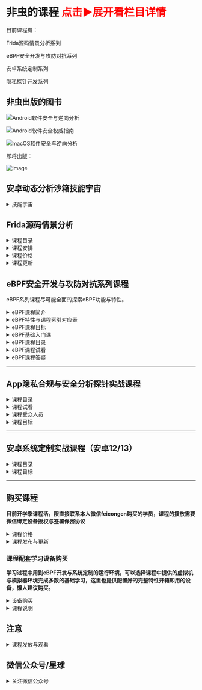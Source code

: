 # 非虫的课程 <font color=red>点击▶展开看栏目详情</font>

目前课程有：

Frida源码情景分析系列

eBPF安全开发与攻防对抗系列

安卓系统定制系列

隐私探针开发系列

## 非虫出版的图书

![Android软件安全与逆向分析](https://github.com/user-attachments/assets/d03b87af-977e-45ad-873e-d1049c495b23)

![Android软件安全权威指南](https://github.com/user-attachments/assets/008e9cb4-2e4e-4ebe-b24c-5f46d79d3870)

![macOS软件安全与逆向分析](https://github.com/user-attachments/assets/6af7426f-5e62-45d1-90f4-0d1ba1368b30)

即将出版：

![image](https://github.com/user-attachments/assets/c1130b54-e600-45e0-ae85-10d82b8706cb)


## 安卓动态分析沙箱技能宇宙


<details>
 
<summary>技能宇宙</summary>

<img width="1433" alt="安卓动态分析沙箱技能宇宙" src="https://github.com/user-attachments/assets/ca27f8bd-a9be-44db-92b9-cc015adf191f">

</details>

## Frida源码情景分析

<details>
 
<summary>课程目录</summary>

<img width="773" alt="image" src="https://github.com/user-attachments/assets/7a0eac19-317a-4a60-b073-cdf2a006c858">

</details>

<details>
 
<summary>课程安排</summary>

- 设定第一季：构建系统与语言基础篇 讲vala语言基础，Frida构建系统以及项目里面的python、nodejs、c、vala等项目的动态调试。

- 设定第二季：Linux系统篇，讲frida-core、devkits、frida-tools等工具的组件接口实现。

- 设定第三季：安卓系统篇，讲firda-gum，各组件工作流程以及在安卓上特定实现的细节，讲hook内幕，frida js调试等。

</details>

<details>
 
<summary>课程价格</summary>

**全季1800，早鸟全季价格899。限个人用户参与活动价格。**

</details>

<details>
 
<summary>课程更新</summary>

目前第一季内容更新了6集。

</details>


## eBPF安全开发与攻防对抗系列课程

eBPF系列课程尽可能全面的探索eBPF功能与特性。

<details>
 
<summary>eBPF课程简介</summary>

本课程由简到难，循序渐进，目前设定正式课程共三季内容，84节课程内容，课程根据难度，每集时长约**15**分钟到**120**分钟不等。

课程分为Linux eBPF开发篇，安卓eBPF开发篇，安卓安全对抗篇。具体参见下面课程大纲的思维导图。

本课将带领学员重点学习Linux平台上的eBPF软件开发技术，安卓平台上的eBPF开发与安全对抗。

包含不限于：

- 1. eBPF功能特性
- 2. eBPF MAP数据结构
- 3. eBPF内核helpers方法的使用
- 4. eBPF的程序类型
- 5. bcc/bpftrace/libbpf的API接口与实例
- 6. eBPF功能实战

</details>

<details>
 
 <summary>eBPF特性与课程索引对应表</summary>
 
### eBPF特性与课程索引对应表

<a href="./eBPF特性与课程索引对应表.md"><img width="1527" alt="image" src="https://user-images.githubusercontent.com/1672927/216501444-9a9d2325-bb8d-4d44-8f50-b7a7051aa378.png"></a>


[点击查看完整eBPF特性与课程索引对应表](./eBPF特性与课程索引对应表.md)

</details>

<details>
 
 <summary>eBPF课程目标</summary>

### eBPF课程目标

完成本课的学习后，您将具备以下能力：

- Linux平台eBPF工具的技术原理与开发能力
- Linux平台上eBPF恶意软件分析能力
- 安卓内核的修改与定制能力
- 安卓平台抓包软件开发
- 自己动手完成eBPF的安全分析环境构建
- 使用eBPF完成安卓App hook
- 使用eBPF完成沙箱环境改机安全对抗

</details>

<details>
 
<summary>eBPF基础入门课</summary>

<img width="1128" alt="eBPF基础入门课" src="https://github.com/feicong/ebpf-course/assets/1672927/ab55c12c-6fad-4a36-8fa8-b491a943e036">

</details>

<details>
 
<summary>eBPF课程目录</summary>

<img width="2029" alt="eBPF安全开发与攻防对抗系列课程 - 非虫" src="https://github.com/user-attachments/assets/d834e8c7-a603-4251-b677-bc9539149fdc">


</details>
 
<details>
 
<summary>eBPF课程试看</summary>


### eBPF课程试看

[环境搭建](https://mp.weixin.qq.com/s/wGAwcg8VnB4PLREzdNPWng)

<a href="https://mp.weixin.qq.com/s/wGAwcg8VnB4PLREzdNPWng"><img height="400" width="600" alt="环境搭建" src="https://user-images.githubusercontent.com/1672927/216503861-7a02f13f-6410-4cca-a555-0f190f8ed1fa.png"></a>

eBPF程序类型之Socket过滤器

<a href="https://mp.weixin.qq.com/s/mNUxNAmHS-FyF_geK8WlEg"><img height="400" width="600" alt="eBPF程序类型之Socket过滤器" src="https://user-images.githubusercontent.com/1672927/216871910-e83e9903-720a-47e5-b3bb-41b4657edfe0.png"></a>

</details>

<details>
 
 <summary>eBPF课程答疑</summary>

### eBPF课程答疑

1、授课方式，更新进度，多久可以学完?

课程采用录播授课，每位学员单独的本地学习环境。为保证课程质量，更新频率初步定为一周两节，大型节假日每周多更新一到两节。eBPF前三季正式课已经更新完成，第四季往后会不定时更新福利课。更新完课程后，学员可以继续学习，直到学会为止。

2、我需要准备什么学习环境与设备吗?

课程会提供Ubuntu22.04的虚拟机镜像，供学员快速搭建开箱即用的学习环境。

学习环境需要**一台Windows操作系统电脑**，课程实验环境可以选择安装Ubuntu22.04系统的虚拟机，或者另外准备好一台安装好Ubuntu22.04系统的电脑也可。

对于第二季与第三季的学员，课程会安卓eBPF的学习环境的镜像环境。可以选择**模拟器/ARM64开发板**等环境安装部署。。如果你手上有安卓设备（Pixel 6）或以上设备在手，也可以作为学习辅助设备。

3、学习需要什么必备的编程基础与知识储备?

学习课程中的内容，需要使用到C、Python、Golang等编程语言，课程基本不涉及C++语言。

课程中大量使用C语言来实现课程内容中讲解的功能。学员需要对C语言熟悉。课程涉及到的Python与Golang语言的内容，不熟悉可以使用C语言版本的程序代替，但掌握这两门语言可以让您学习更加轻松。

除此外，学员还需要对Linux/安卓的软件基本开发流程熟悉，对Linux内核有基本的认识。这些知识课程中也有提供参考资料指导。

4. 我主要学手机端，这个课程需要单独买个学习手机不？

课程提供了虚拟机与模拟器环境，全部代码测试保证可以运行的安卓内核环境为5.10版本。安卓5.4的内核需要编译修改内核来支持代码运行，不保证所有代码可以低版本内核运行。如果不想购买开发板或新版本手机，可以在模拟器环境中学习。

**注意：Pixel6手机可跑全部代码，其它gki2.0内核手机与模拟器环境，第四季部分代码已经在第六季适配，选择最新安卓14的6.1内核可跑。**

</details>

---


## App隐私合规与安全分析探针实战课程


<details>
 
<summary>课程目录</summary>

<img width="1352" alt="App隐私合规与代码分析探针实战课程" src="https://github.com/feicong/ebpf-course/assets/1672927/b52390df-9bf2-4a23-b164-a163d58f1fea">

</details>


<details>
 
 <summary>课程试看</summary>
 

课程目录设计

<a href="https://mp.weixin.qq.com/s/s_t3hgfVGJcpxWFUHzkSfQ"><img height="400" width="600" alt="App隐私合规与安全分析探针实战课程" src="https://user-images.githubusercontent.com/1672927/218050607-72aed515-a33a-4217-aa4c-658fcb970acb.png"></a>

</details>

<details>
 
 <summary>课程受众人员</summary>
 
- 隐私合规从业人员
- App逆向分析人员
- 安全沙箱开发人员
- 安全爱好者
- 爬虫与反爬相关从业人员
- 业务风控从业人员

</details>

<details>
 
<summary>课程目标</summary>

完成本课的学习后，您将具备以下能力：

- Frida一些高级功能的使用
- 使用Frida快速调试API的技巧
- 网络安全相关的法律法规
- 安卓设备指纹API接口的认识
- 安卓设备指纹API接口数据的获取
- 自己动手打造隐私合规数据采集工具
- 不同版本中敏感API差异
- 安卓敏感行为的分析

</details>


---


## 安卓系统定制实战课程（安卓12/13）

<details>

<summary>课程目录</summary>
 
<img width="1449" alt="安卓系统定制实战课程- 非虫" src="https://github.com/user-attachments/assets/c256d8ac-7c3e-4ac3-ac40-735ac6ae2d75">

</details>

<details>
 
<summary>课程目标</summary>

完成本课的学习后，您将具备以下能力：

- 安卓系统源码下载编译修改的技能
- 安卓内核源码开发调试的能力
- 安卓内核模块开发调试的能力
- 安卓系统源码的规范管理
- 构建自己专属的安卓系统能力
- 改造安卓框架添加分析功能的能力
- 云手机的了解与制作基础
- 改造安卓集成安全分析工具的能力

</details>


---


## 购买课程

**目前开学季课程活，限直接联系本人微信feicongcn购买的学员，课程的播放需要微信绑定设备授权与签署保密协议**

<details>
 
<summary>课程价格</summary>
 
eBPF课程全季（含第1、2、3、4、5、6**季），个人价格**3799**元，企业价格**4699**元。

App隐私合规与安全分析探针实战课程全季（含第1、2、3季），价格**1499**元。

安卓系统定制实战课程全季（含第1、2、3季），全季价格**1499**元。

</details>

<details>
 
<summary>课程发布与更新</summary>

eBPF系列课程全季已完结。

App探针实战课程全季已完结。

安卓系统定制实战课程全季已完结。

</details>


### 课程配套学习设备购买

**学习过程中用到eBPF开发与系统定制的运行环境，可以选择课程中提供的虚拟机与模拟器环境完成多数的基础学习，这里也提供配置好的完整特性开箱即用的设备，懒人建议购买。**

<details>
 
<summary>设备购买</summary>
 
全新开发板orangepi 5plus 32g+512g ssd+5v4a电源+外壳风扇+wifi网卡+网线与螺丝工具，以及配套的配置文档。价格**2165**元。

全新开发板orangepi 5plus 16g+512g ssd+5v4a电源+外壳风扇+wifi网卡+网线与螺丝工具，以及配套的配置文档。价格**1665**元。

全新开发板orangepi 5plus 16g+64g tf+5v4a电源+外壳风扇+wifi网卡+网线与螺丝工具，以及配套的配置文档。价格**1450**元。

全新开发板orangepi 5max 16g+512g ssd+5v4a电源+外壳风扇+网线与螺丝工具，以及配套的配置文档。价格**1565**元。

全新开发板orangepi 5max 16g+64g tf+5v4a电源+外壳风扇+网线与螺丝工具，以及配套的配置文档。价格**1350**元。

Pixel6 128g刷好自定义eBPF内核开发环境的设备。价格**1150**元。

</details>

<details>
 
<summary>课程说明</summary>

eBPF系列课程学习过程中涉及的安卓环境搭建：

使用Pixel6设备，环境搭建可参考eBPF第3季7集与第6季3集与第6季第8集。

使用CuttleFish模拟器，环境搭建可以参考eBPF第2季1集。

使用arm开发板，环境搭建可以参考eBPF第2季2集与第4季6集。

</details>


## 注意

<details>
 
<summary>课程发放与观看</summary>
 
**视频课程由于性质原因，代码与课程一旦发放，不支持任何理由的退款，购买前请知晓！**

所有签署保密协议的eBPF学员，可学完前3季后，免费观看第4、5、6季的内容，没有所有签署保密协议的朋友需要签署后才可以观看，否则视为放弃福利。

</details>


## 微信公众号/星球

<details>
 
<summary>关注微信公众号</summary>

<img width="166" alt="image" src="https://github.com/feicong/ebpf-course/assets/1672927/a3f4468c-3532-41fe-9474-eb0f2bb97dc6">

![518455128484T4](https://github.com/feicong/ebpf-course/assets/1672927/1a47f3f4-b9b2-43fb-82f6-d82bc38b623b)

</details>

